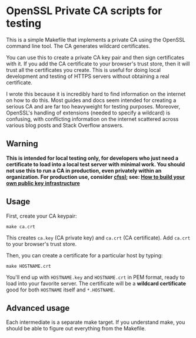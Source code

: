 # OpenSSL Private CA scripts for testing

This is a simple Makefile that implements a private CA using the OpenSSL command line tool. The CA generates wildcard certificates.

You can use this to create a private CA key pair and then sign certificates with it. If you add the CA certificate to your browser's trust store, then it will trust all the certificates you create. This is useful for doing local development and testing of HTTPS servers without obtaining a real certificate.

I wrote this because it is incredibly hard to find information on the internet on how to do this. Most guides and docs seem intended for creating a serious CA and are far too heavyweight for testing purposes. Moreover, OpenSSL's handling of extensions (needed to specify a wildcard) is confusing, with conflicting information on the internet scattered across various blog posts and Stack Overflow answers.

## Warning

**This is intended for local testing only, for developers who just need a certificate to load into a local test server with minimal work. You should not use this to run a CA in production, even privately within an organization. For production use, consider [cfssl](https://github.com/cloudflare/cfssl); see: [How to build your own public key infrastructure](https://blog.cloudflare.com/how-to-build-your-own-public-key-infrastructure/)**

## Usage

First, create your CA keypair:

    make ca.crt

This creates `ca.key` (CA private key) and `ca.crt` (CA certificate). Add `ca.crt` to your browser's trust store.

Then, you can create a certificate for a particular host by typing:

    make HOSTNAME.crt

You'll end up with `HOSTNAME.key` and `HOSTNAME.crt` in PEM format, ready to load into your favorite server. The certificate will be a **wildcard certificate** good for both `HOSTNAME` itself and `*.HOSTNAME`.

## Advanced usage

Each intermediate is a separate make target. If you understand make, you should be able to figure out everything from the Makefile.

